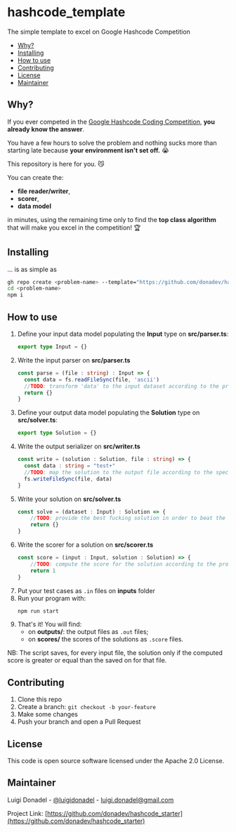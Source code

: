 # hashcode_template

The simple template to excel on Google Hashcode Competition

- [Why?](#why)
- [Installing](#installing)
- [How to use](#how-to-use)
- [Contributing](#contributing)
- [License](#license)
- [Maintainer](#maintainer)


## Why?

If you ever competed in the [Google Hashcode Coding Competition](https://codingcompetitions.withgoogle.com/hashcode/), **you already know the answer**. 

You have a few hours to solve the problem and nothing sucks more than starting late because **your environment isn't set off.** 😭

This repository is here for you. 😼

You can create the: 
- **file reader/writer**, 
- **scorer**,
- **data model** 

in minutes, using the remaining time only to find the __top class algorithm__ that will make you excel in the competition! 🏆

## Installing
... is as simple as
```sh
gh repo create <problem-name> --template="https://github.com/donadev/hashcode_template.git"
cd <problem-name>
npm i
```



## How to use

1. Define your input data model populating the **Input** type on **src/parser.ts**:
    ```ts
    export type Input = {}
    ```
2. Write the input parser on **src/parser.ts**
    ```ts
    const parse = (file : string) : Input => {
      const data = fs.readFileSync(file, 'ascii')
      //TODO: transform 'data' to the input dataset according to the problem specs
      return {}
    }
    ```
3. Define your output data model populating the **Solution** type on **src/solver.ts**:
    ```ts
    export type Solution = {}
    ```
4. Write the output serializer on **src/writer.ts**
    ```ts
    const write = (solution : Solution, file : string) => {
      const data : string = "test+"
      //TODO: map the solution to the output file according to the specs of the problem
      fs.writeFileSync(file, data)
    }
    ```
5. Write your solution on **src/solver.ts**
    ```ts
    const solve = (dataset : Input) : Solution => {
        //TODO: provide the best fucking solution in order to beat the competition
        return {}
    }
    ```
6. Write the scorer for a solution on **src/scorer.ts**
    ```ts
    const score = (input : Input, solution : Solution) => {
        //TODO: compute the score for the solution according to the problem specs
        return 1
    }
    ```
7. Put your test cases as ```.in``` files on **inputs** folder
8. Run your program with:
    ```sh
    npm run start
    ```
9. That's it! You will find:
    - on **outputs/**: the output files as ```.out``` files;
    - on **scores/** the scores of the solutions as ```.score``` files. 

NB: The script saves, for every input file, the solution only if the computed score is greater or equal than the saved on for that file.

## Contributing

1. Clone this repo
2. Create a branch: `git checkout -b your-feature`
3. Make some changes
4. Push your branch and open a Pull Request


## License

This code is open source software licensed under the Apache 2.0 License.

## Maintainer

Luigi Donadel - [@luigidonadel](https://twitter.com/luigidonadel) - luigi.donadel@gmail.com

Project Link: [https://github.com/donadev/hashcode_starter](https://github.com/donadev/hashcode_starter)
